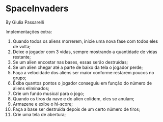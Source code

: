 # SpaceInvaders
By Giulia Passarelli

Implementações extra:
1. Quando todos os aliens morrerem, inicie uma nova fase com todos eles de volta;
2. Deixe o jogador com 3 vidas, sempre mostrando a quantidade de vidas restante;
3. Se um alien encostar nas bases, essas serão destruídas;
4. Se um alien chegar até a parte de baixo da tela o jogador perde;
5. Faça a velocidade dos aliens ser maior conforme restarem poucos no grupo;
6. Exiba quantos pontos o jogador conseguiu em função do número de aliens eliminados;
7. Crie um fundo musical para o jogo;
8. Quando os tiros da nave e do alien colidem, eles se anulam;
9. Armazene e exibe o hi-score;
10. Faça a base ser destruída depois de um certo número de tiros;
11. Crie uma tela de abertura;
